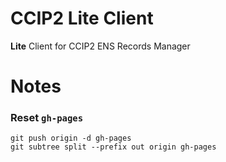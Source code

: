 # CCIP2 Lite Client

**Lite** Client for CCIP2 ENS Records Manager

# Notes

### Reset `gh-pages`

```shell
git push origin -d gh-pages
git subtree split --prefix out origin gh-pages
```
